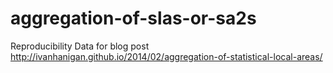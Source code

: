 aggregation-of-slas-or-sa2s
===========================

Reproducibility Data for blog post http://ivanhanigan.github.io/2014/02/aggregation-of-statistical-local-areas/
